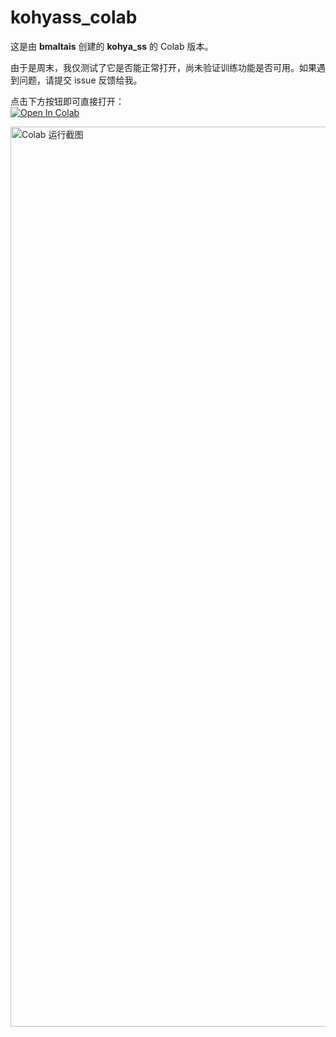 # kohyass_colab  
这是由 **bmaltais** 创建的 **kohya_ss** 的 Colab 版本。  

由于是周末，我仅测试了它是否能正常打开，尚未验证训练功能是否可用。如果遇到问题，请提交 issue 反馈给我。  

点击下方按钮即可直接打开：  
[![Open In Colab](https://colab.research.google.com/assets/colab-badge.svg)](https://colab.research.google.com/drive/14ebtP0nU9PdFaxUGZhUIFWhxtKSoa9b5?usp=sharing)  

<img width="1440" alt="Colab 运行截图" src="https://github.com/user-attachments/assets/9390c294-3413-4522-9783-1184d167ecca" />
